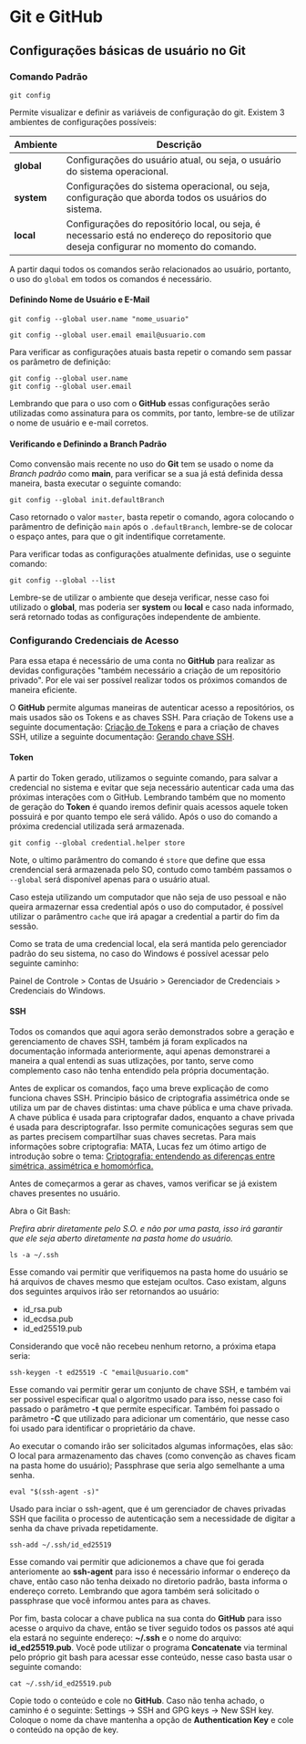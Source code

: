 # Git e GitHub

## Configurações básicas de usuário no Git

### Comando Padrão

```
git config
```

Permite visualizar e definir as variáveis de configuração do git. Existem 3 ambientes de configurações possíveis:

| Ambiente | Descrição |
| -------- | --------- |
| **global**| Configurações do usuário atual, ou seja, o usuário do sistema operacional. |
| **system** | Configurações do sistema operacional, ou seja, configuração que aborda todos os usuários do sistema. |
| **local** | Configurações do repositório local, ou seja, é necessario está no endereço do repositorio que deseja configurar no momento do comando.|

A partir daqui todos os comandos serão relacionados ao usuário, portanto, o uso do `global` em todos os comandos é necessário.

#### Definindo Nome de Usuário e E-Mail

```
git config --global user.name "nome_usuario"
```

```
git config --global user.email email@usuario.com
```
Para verificar as configurações atuais basta repetir o comando sem passar os parâmetro de definição:

```
git config --global user.name
git config --global user.email
```
Lembrando que para o uso com o **GitHub** essas configurações serão utilizadas como assinatura para os commits, por tanto, lembre-se de utilizar o nome de usuário e e-mail corretos.

#### Verificando e Definindo a Branch Padrão

Como convensão mais recente no uso do **Git** tem se usado o nome da *Branch padrão* como **main**, para verificar se a sua já está definida dessa maneira, basta executar o seguinte comando:

```
git config --global init.defaultBranch
```

Caso retornado o valor `master`, basta repetir o comando, agora colocando o parâmentro de definição `main` após o `.defaultBranch`, lembre-se de colocar o espaço antes, para que o git indentifique corretamente.

Para verificar todas as configurações atualmente definidas, use o seguinte comando:

```
git config --global --list
```
Lembre-se de utilizar o ambiente que deseja verificar, nesse caso foi utilizado o **global**, mas poderia ser **system** ou **local** e caso nada informado, será retornado todas as configurações independente de ambiente.

### Configurando Credenciais de Acesso

Para essa etapa é necessário de uma conta no **GitHub** para realizar as devidas configurações "também necessário a criação de um repositório privado". Por ele vai ser possível realizar todos os próximos comandos de maneira eficiente.

O **GitHub** permite algumas maneiras de autenticar acesso a repositórios, os mais usados são os Tokens e as chaves SSH. Para criação de Tokens use a seguinte documentação: [Criação de Tokens](https://docs.github.com/pt/authentication/keeping-your-account-and-data-secure/managing-your-personal-access-tokens) e para a criação de chaves SSH, utilize a seguinte documentação: [Gerando chave SSH](https://docs.github.com/pt/authentication/connecting-to-github-with-ssh/generating-a-new-ssh-key-and-adding-it-to-the-ssh-agent).

#### Token
A partir do Token gerado, utilizamos o seguinte comando, para salvar a credencial no sistema e evitar que seja necessário autenticar cada uma das próximas interações com o GitHub. Lembrando também que no momento de geração do **Token** é quando iremos definir quais acessos aquele token possuirá e por quanto tempo ele será válido. Após o uso do comando a próxima credencial utilizada será armazenada.

```
git config --global credential.helper store
```
Note, o ultimo parâmentro do comando é `store` que define que essa crendencial será armazenada pelo SO, contudo como também passamos o `--global` será disponível apenas para o usuário atual. 

Caso esteja utilizando um computador que não seja de uso pessoal e não queira armazernar essa credential após o uso do computador, é possível utilizar o parâmentro `cache` que irá apagar a credential a partir do fim da sessão.

Como se trata de uma credencial local, ela será mantida pelo gerenciador padrão do seu sistema, no caso do Windows é possível acessar pelo seguinte caminho:

Painel de Controle > Contas de Usuário > Gerenciador de Credenciais > Credenciais do Windows.

#### SSH

Todos os comandos que aqui agora serão demonstrados sobre a geração e gerenciamento de chaves SSH, também já foram explicados na documentação informada anteriormente, aqui apenas demonstrarei a maneira a qual entendi as suas utlizações, por tanto, serve como complemento caso não tenha entendido pela própria documentação.

Antes de explicar os comandos, faço uma breve explicação de como funciona chaves SSH. Principio básico de criptografia assimétrica onde se utiliza um par de chaves distintas: uma chave pública e uma chave privada. A chave pública é usada para criptografar dados, enquanto a chave privada é usada para descriptografar. Isso permite comunicações seguras sem que as partes precisem compartilhar suas chaves secretas. Para mais informações sobre criptografia: MATA, Lucas fez um ótimo artigo de introdução sobre o tema: [Criptografia: entendendo as diferenças entre simétrica, assimétrica e homomórfica.](https://www.alura.com.br/artigos/criptografia-diferencas-simetrica-assimetrica-homomorfica)

Antes de começarmos a gerar as chaves, vamos verificar se já existem chaves presentes no usuário. 

Abra o Git Bash:

*Prefira abrir diretamente pelo S.O. e não por uma pasta, isso irá garantir que ele seja aberto diretamente na pasta home do usuário.*
```
ls -a ~/.ssh
```
Esse comando vai permitir que verifiquemos na pasta home do usuário se há arquivos de chaves mesmo que estejam ocultos. Caso existam, alguns dos seguintes arquivos irão ser retornandos ao usuário:

- id_rsa.pub
- id_ecdsa.pub
- id_ed25519.pub

Considerando que você não recebeu nenhum retorno, a próxima etapa seria:
```
ssh-keygen -t ed25519 -C "email@usuario.com"
```
Esse comando vai permitir gerar um conjunto de chave SSH, e também vai ser possivel especificar qual o algoritmo usado para isso, nesse caso foi passado o parâmetro **-t** que permite especificar. Também foi passado o parâmetro **-C** que utilizado para adicionar um comentário, que nesse caso foi usado para identificar o proprietário da chave.

Ao executar o comando irão ser solicitados algumas informações, elas são: O local para armazenamento das chaves (como convenção as chaves ficam na pasta home do usuário); Passphrase que seria algo semelhante a uma senha.

```
eval "$(ssh-agent -s)"
```
Usado para inciar o ssh-agent, que é um gerenciador de chaves privadas SSH que facilita o processo de autenticação sem a necessidade de digitar a senha da chave privada repetidamente.

```
ssh-add ~/.ssh/id_ed25519
```
Esse comando vai permitir que adicionemos a chave que foi gerada anteriomente ao **ssh-agent** para isso é necessário informar o endereço da chave, então caso não tenha deixado no diretorio padrão, basta informa o endereço correto. Lembrando que agora também será solicitado o passphrase que você informou antes para as chaves. 

Por fim, basta colocar a chave publica na sua conta do **GitHub** para isso acesse o arquivo da chave, então se tiver seguido todos os passos até aqui ela estará no seguinte endereço: **~/.ssh** e o nome do arquivo: **id_ed25519.pub**. Você pode utilizar o programa **Concatenate** via terminal pelo próprio git bash para acessar esse conteúdo, nesse caso basta usar o seguinte comando:
```
cat ~/.ssh/id_ed25519.pub
```
Copie todo o conteúdo e cole no **GitHub**. Caso não tenha achado, o caminho é o seguinte: Settings -> SSH and GPG keys -> New SSH key. Coloque o nome da chave mantenha a opção de **Authentication Key** e cole o conteúdo na opção de key.